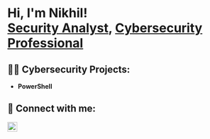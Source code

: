 <h1>Hi, I'm Nikhil! <br/><a href="https://github.com/nikballal">Security Analyst</a>, <a href="https://www.linkedin.com/in/nikhilballal/">Cybersecurity Professional</a> </h1>

<h2>👨‍💻 Cybersecurity Projects:</h2>

- <b>PowerShell</b>

<h2> 🤳 Connect with me:</h2>

[<img align="left" alt="JoshMadakor | LinkedIn" width="22px" src="https://cdn.jsdelivr.net/npm/simple-icons@v3/icons/linkedin.svg" />][linkedin]

[linkedin]: https://linkedin.com/in/nikhilballal

<!--
**nikballal/nikballal** is a ✨ _special_ ✨ repository because its `README.md` (this file) appears on your GitHub profile.

Here are some ideas to get you started:

- 🔭 I’m currently working on ...
- 🌱 I’m currently learning ...
- 👯 I’m looking to collaborate on ...
- 🤔 I’m looking for help with ...
- 💬 Ask me about ...
- 📫 How to reach me: ...
- 😄 Pronouns: ...
- ⚡ Fun fact: ...
-->
